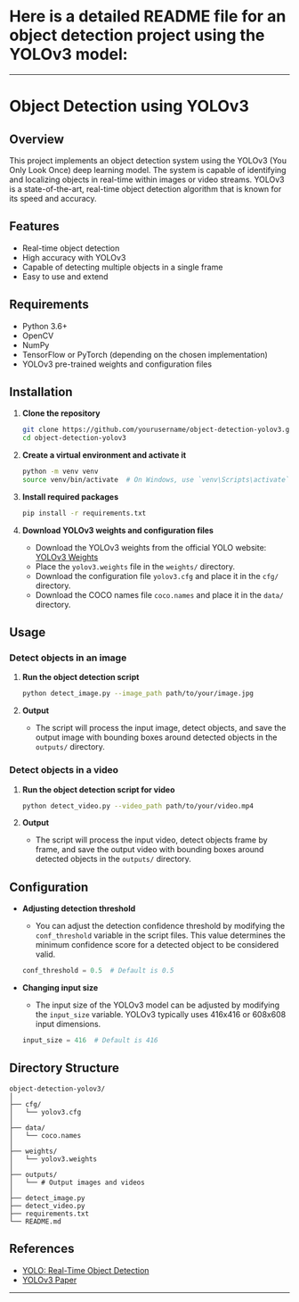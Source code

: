 # Here is a detailed README file for an object detection project using the YOLOv3 model:

---

# Object Detection using YOLOv3

## Overview
This project implements an object detection system using the YOLOv3 (You Only Look Once) deep learning model. The system is capable of identifying and localizing objects in real-time within images or video streams. YOLOv3 is a state-of-the-art, real-time object detection algorithm that is known for its speed and accuracy.

## Features
- Real-time object detection
- High accuracy with YOLOv3
- Capable of detecting multiple objects in a single frame
- Easy to use and extend

## Requirements
- Python 3.6+
- OpenCV
- NumPy
- TensorFlow or PyTorch (depending on the chosen implementation)
- YOLOv3 pre-trained weights and configuration files

## Installation

1. **Clone the repository**
   ```bash
   git clone https://github.com/yourusername/object-detection-yolov3.git
   cd object-detection-yolov3
   ```

2. **Create a virtual environment and activate it**
   ```bash
   python -m venv venv
   source venv/bin/activate  # On Windows, use `venv\Scripts\activate`
   ```

3. **Install required packages**
   ```bash
   pip install -r requirements.txt
   ```

4. **Download YOLOv3 weights and configuration files**
   - Download the YOLOv3 weights from the official YOLO website: [YOLOv3 Weights](https://pjreddie.com/darknet/yolo/)
   - Place the `yolov3.weights` file in the `weights/` directory.
   - Download the configuration file `yolov3.cfg` and place it in the `cfg/` directory.
   - Download the COCO names file `coco.names` and place it in the `data/` directory.

## Usage

### Detect objects in an image

1. **Run the object detection script**
   ```bash
   python detect_image.py --image_path path/to/your/image.jpg
   ```

2. **Output**
   - The script will process the input image, detect objects, and save the output image with bounding boxes around detected objects in the `outputs/` directory.

### Detect objects in a video

1. **Run the object detection script for video**
   ```bash
   python detect_video.py --video_path path/to/your/video.mp4
   ```

2. **Output**
   - The script will process the input video, detect objects frame by frame, and save the output video with bounding boxes around detected objects in the `outputs/` directory.

## Configuration

- **Adjusting detection threshold**
  - You can adjust the detection confidence threshold by modifying the `conf_threshold` variable in the script files. This value determines the minimum confidence score for a detected object to be considered valid.
  ```python
  conf_threshold = 0.5  # Default is 0.5
  ```

- **Changing input size**
  - The input size of the YOLOv3 model can be adjusted by modifying the `input_size` variable. YOLOv3 typically uses 416x416 or 608x608 input dimensions.
  ```python
  input_size = 416  # Default is 416
  ```

## Directory Structure

```
object-detection-yolov3/
│
├── cfg/
│   └── yolov3.cfg
│
├── data/
│   └── coco.names
│
├── weights/
│   └── yolov3.weights
│
├── outputs/
│   └── # Output images and videos
│
├── detect_image.py
├── detect_video.py
├── requirements.txt
└── README.md
```

## References

- [YOLO: Real-Time Object Detection](https://pjreddie.com/darknet/yolo/)
- [YOLOv3 Paper](https://arxiv.org/abs/1804.02767)



---

